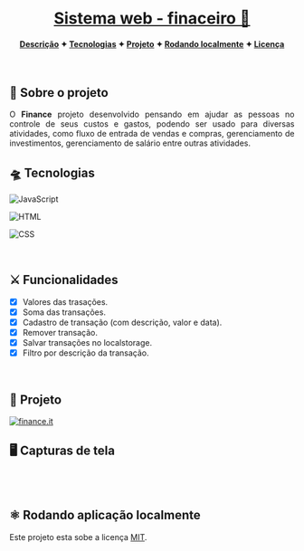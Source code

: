 <p align="center">
  <a href="#">
    <h1 align='center' color='green'>Sistema web - finaceiro 💸</h1>
  </a>
</p>

<h4 align="center">
  
[Descrição](#desc) ✦ [Tecnologias](#tec) ✦ [Projeto](#Projeto) ✦ [Rodando localmente](#local) ✦ [Licença](#lic)

</h4>

<br>

<h2 id="desc">
💟 Sobre o projeto
</h2>

<p align="justify">
O <b>Finance</b> projeto desenvolvido pensando em ajudar as pessoas no controle de seus custos e gastos, podendo ser usado para diversas atividades, como fluxo de entrada de vendas e compras, gerenciamento de investimentos, gerenciamento de salário entre outras atividades.
<br/>

</p>

<h2 id="tec">
🛸 Tecnologias
</h2>

![JavaScript](https://img.shields.io/badge/-JavaScript-05122A?style=flat&logo=javascript)&nbsp;
<br>

![HTML](https://img.shields.io/badge/-HTML-05122A?style=flat&logo=HTML5)&nbsp;
<br>

![CSS](https://img.shields.io/badge/-CSS-05122A?style=flat&logo=CSS3&logoColor=1572B6)&nbsp;

<br>
  
<h2>⚔ Funcionalidades</h2>

- [x] Valores das trasações.
- [x] Soma das transações.
- [x] Cadastro de transação (com descrição, valor e data).
- [x] Remover transação.
- [x] Salvar transações no localstorage.
- [x] Filtro por descrição da transação.

<br>

<h2 id="Projeto">
👔 Projeto
</h2>


<a href="#">
<img title="finance.it" src="./public/github/dark.png">
</a>

<br>

<h2>🖥 Capturas de tela</h2>



<br>


<br>


<h2 id="local">
⚛ Rodando aplicação localmente
</h2>



Este projeto esta sobe a licença [MIT](./LICENSE).
